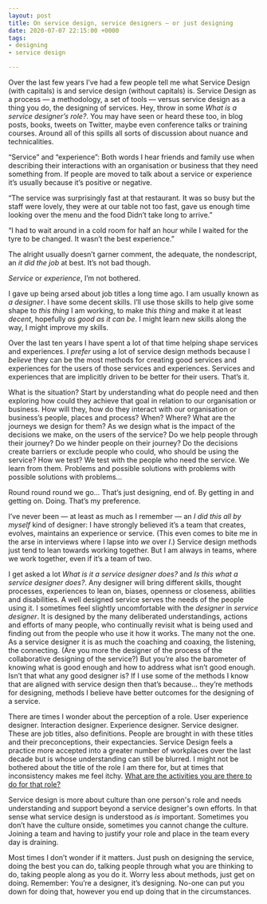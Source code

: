 ```yaml
---
layout: post
title: On service design, service designers — or just designing
date: 2020-07-07 22:15:00 +0000
tags:
- designing
- service design

---
```

Over the last few years I’ve had a few people tell me what Service Design (with capitals) is and service design (without capitals) is. Service Design as a process — a methodology, a set of tools — versus service design as a thing you do, the designing of services. Hey, throw in some _What is a service designer’s role?_. You may have seen or heard these too, in blog posts, books, tweets on Twitter, maybe even conference talks or training courses. Around all of this spills all sorts of discussion about nuance and technicalities.

“Service” and “experience”: Both words I hear friends and family use when describing their interactions with an organisation or business that they need something from. If people are moved to talk about a service or experience it’s usually because it’s positive or negative.

“The service was surprisingly fast at that restaurant. It was so busy but the staff were lovely, they were at our table not too fast, gave us enough time looking over the menu and the food Didn’t take long to arrive.”

“I had to wait around in a cold room for half an hour while I waited for the tyre to be changed. It wasn’t the best experience.”

The alright usually doesn’t garner comment, the adequate, the nondescript, an _it did the job_ at best. It’s not bad though.

_Service_ or _experience_, I’m not bothered.

I gave up being arsed about job titles a long time ago. I am usually known as _a designer_. I have some decent skills. I’ll use those skills to help give some shape to _this thing_ I am working, to make _this thing_ and make it at least _decent_,  hopefully _as good as it can be_. I might learn new skills along the way, I might improve my skills.

Over the last ten years I have spent a lot of that time helping shape services and experiences. I _prefer_ using a lot of service design methods because I _believe_ they can be the most methods for creating good services and experiences for the users of those services and experiences. Services and experiences that are implicitly driven to be better for their users. That’s it.

What is the situation? Start by understanding what do people need and then exploring how could they achieve that goal in relation to our organisation or business. How will they, how do they interact with our organisation or business’s people, places and process? When? Where? What are the journeys we design for them? As we design what is the impact of the decisions we make, on the users of the service? Do we help people through their journey? Do we hinder people on their journey? Do the decisions create barriers or exclude people who could, who should be using the service? How we test? We test with the people who need the service. We learn from them. Problems and possible solutions with problems with possible solutions with problems...

Round round round we go... That’s just designing, end of. By getting in and getting on. Doing. That’s my preference.

I’ve never been — at least as much as I remember — an _I did this all by myself_ kind of designer: I have strongly believed it’s a team that creates, evolves, maintains an experience or service. (This even comes to bite me in the arse in interviews where I lapse into _we_ over _I_.) Service design methods just tend to lean towards working together. But I am always in teams, where we work together, even if it’s a team of two.

I get asked a lot  _What is it a service designer does?_ and _Is this what a service designer does?_. Any designer will bring different skills, thought processes, experiences to lean on, biases, openness or closeness, abilities and disabilities. A well designed service serves the needs of the people using it. I sometimes feel slightly uncomfortable with the _designer_ in _service designer_. It is designed by the many deliberated understandings, actions and efforts of many people, who continually revisit what is being used and finding out from the people who use it how it works. The many not the one. As a service designer it is as much the coaching and coaxing, the listening, the connecting. (Are you more the designer of the process of the collaborative designing of the service?) But you’re also the barometer of knowing what is good enough and how to address what isn’t good enough. Isn’t that what any good designer is? If I use some of the methods I know that are aligned with service design then that’s because... they’re methods for designing, methods I believe have better outcomes for the designing of a service.

There are times I wonder about the perception of a role. User experience designer. Interaction designer. Experience designer. Service designer. These are job titles, also definitions. People are brought in with these titles and their preconceptions, their expectancies. Service Design feels a practice more accepted into a greater number of workplaces over the last decade but is whose understanding can still be blurred. I might not be bothered about the title of the role I am there for, but at times that inconsistency makes me feel itchy. [What are the activities you are there to do for that role?](https://www.ermlikeyeah.com/ten-questions-for-a-new-role/)

Service design is more about culture than one person's role and needs understanding and support beyond a service designer's own efforts. In that sense what service design is understood as _is_ important. Sometimes you don’t have the culture onside, sometimes you cannot change the culture. Joining a team and having to justify your role and place in the team every day is draining.

Most times I don’t wonder if it matters. Just push on designing the service, doing the best you can do, talking people through what you are thinking to do, taking people along as you do it. Worry less about methods, just get on doing. Remember: You’re a designer, it’s designing. No-one can put you down for doing that, however you end up doing that in the circumstances.